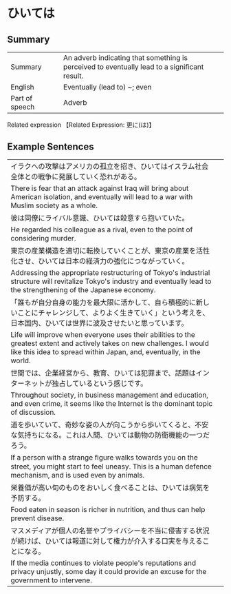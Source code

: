 # ひいては

## Summary

<table><tr>   <td>Summary<td>   <td>An adverb indicating that something is perceived to eventually lead to a signiﬁcant result.</td><tr><tr>   <td>English<td>   <td>Eventually (lead to) ~; even</td><tr><tr>   <td>Part of speech<td>   <td>Adverb</td><tr></table><tr>   <td>Related expression<td>   <td>【Related Expression: 更に(は)】</td><tr></table></table>

## Example Sentences

<table><tr><td>イラクへの攻撃はアメリカの孤立を招き、ひいてはイスラム社会全体との戦争に発展していく恐れがある。<td><tr><tr><td>There is fear that an attack against Iraq will bring about American isolation, and eventually will lead to a war with Muslim society as a whole.<td><tr><tr><td>彼は同僚にライバル意識、ひいては殺意すら抱いていた。<td><tr><tr><td>He regarded his colleague as a rival, even to the point of considering murder.<td><tr><tr><td>東京の産業構造を適切に転換していくことが、東京の産業を活性化させ、ひいては日本の経済力の強化につながっていく。<td><tr><tr><td>Addressing the appropriate restructuring of Tokyo's industrial structure will revitalize Tokyo's industry and eventually lead to the strengthening of the Japanese economy.<td><tr><tr><td>「誰もが自分自身の能力を最大限に活かして、自ら積極的に新しいことにチャレンジして、よりよく生きていく」という考えを、日本国内、ひいては世界に波及させたいと思っています。<td><tr><tr><td>Life will improve when everyone uses their abilities to the greatest extent and actively takes on new challenges. I would like this idea to spread within Japan, and, eventually, in the world.<td><tr><tr><td>世間では、企業経営から、教育、ひいては犯罪まで、話題はインターネットが独占しているという感じです。<td><tr><tr><td>Throughout society, in business management and education, and even crime, it seems like the Internet is the dominant topic of discussion.<td><tr><tr><td>道を歩いていて、奇妙な姿の人が向こうから歩いてくると、不安な気持ちになる。これは人間、ひいては動物の防衛機能の一つだろう。<td><tr><tr><td>If a person with a strange ﬁgure walks towards you on the street, you might start to feel uneasy. This is a human defence mechanism, and is used even by animals.<td><tr><tr><td>栄養価が高い旬のものをおいしく食べることは、ひいては病気を予防する。<td><tr><tr><td>Food eaten in season is richer in nutrition, and thus can help prevent disease.<td><tr><tr><td>マスメディアが個人の名誉やプライバシーを不当に侵害する状況が続けば、ひいては報道に対して権力が介入する口実を与えることになる。<td><tr><tr><td>If the media continues to violate people's reputations and privacy unjustly, some day it could provide an excuse for the government to intervene.<td><tr></table>

